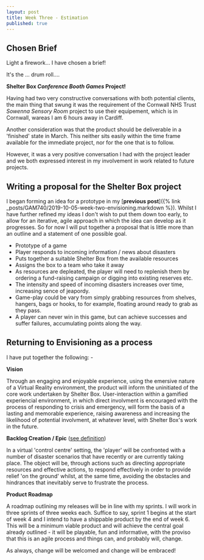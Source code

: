 ```yaml
---
layout: post
title: Week Three - Estimation
published: true
---
```


## Chosen Brief

Light a firework... I have chosen a brief!

It's the ... drum roll....

**Shelter Box _Conference Booth Games_ Project!**

Having had two very constructive conversations with both potential clients, the main thing that swung it was the requirement of the Cornwall NHS Trust _Sowenna Sensory Room_ project to use their equipement, which is in Cornwall, wareas I am 6 hours away in Cardiff. 

Another consideration was that the product should be deliverable in a 'finished' state in March. This neither sits easily within the time frame available for the immediate project, nor for the one that is to follow. 

However, it was a very positive conversation I had with the project leader and we both expressed interest in my involvement in work related to future projects.

## Writing a proposal for the Shelter Box project

I began forming an idea for a prototype in my [**previous post**]({% link _posts/GAM740/2019-10-05-week-two-envisioning.markdown %}). Whilst I have further refined my ideas I don't wish to put them down too early, to allow for an iterative, agile approach in which the idea can develop as it progresses. So for now I will put together a proposal that is little more than an outline and a statement of one possible goal.

* Prototype of a game
* Player responds to incoming information / news about disasters
* Puts together a suitable Shelter Box from the available resources
* Assigns the box to a team who take it away
* As resources are depleated, the player will need to replenish them by ordering a fund-raising campaign or digging into existing reserves etc.
* The intensity and speed of incoming disasters increases over time, increasing sence of jeapordy.
* Game-play could be vary from simply grabbing resources from shelves, hangers, bags or hooks, to for example, floating around ready to grab as they pass.
* A player can never win in this game, but can achieve successes and suffer failures, accumulating points along the way.

## Returning to Envisioning as a process

I have put together the following: -

**Vision**

Through an engaging and enjoyable experience, using the emersive nature of a Virtual Reality environment, the product will inform the uninitiated of the core work undertaken by Shelter Box. User-interaction within a gamified experiencial environment, in which direct involvment is encouraged with the process of responding to crisis and emergency, will form the basis of a lasting and memorable experience, raising awareness and increasing the likelihood of potential involvment, at whatever level, with Shelter Box's work in the future.

**Backlog Creation / Epic** ([see definition](http://www.yodiz.com/blog/what-is-epic-in-agile-methodology-definition-and-template-of-epic/))

In a virtual 'control centre' setting, the 'player' will be confronted with a number of disaster scenarios that have recently or are currently taking place. The object will be, through actions such as directing appropriate resources and effective actions, to respond effectively in order to provide relief 'on the ground' whilst, at the same time, avoiding the obstacles and hindrances that inevitably serve to frustrate the process.

**Product Roadmap**

A roadmap outlining my releases will be in line with my sprints. I will work in three sprints of three weeks each. Suffice to say, sprint 1 begins at the start of week 4 and I intend to have a shippable product by the end of week 6. This will be a minimum viable product and will achieve the central goal already outlined - it will be playable, fun and informative, with the proviso that this is an agile process and things can, and probably will, change.

As always, change will be welcomed and change will be embraced!


